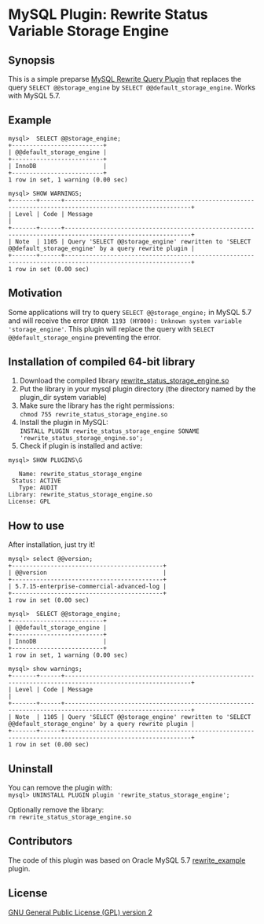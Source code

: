 
MySQL Plugin: Rewrite Status Variable Storage Engine
====================================================

## Synopsis

This is a simple preparse [MySQL Rewrite Query Plugin](https://dev.mysql.com/doc/refman/5.7/en/plugin-types.html#query-rewrite-plugin-type) that replaces the query ```SELECT @@storage_engine``` by ```SELECT @@default_storage_engine```. Works with MySQL 5.7.

## Example

```
mysql>  SELECT @@storage_engine;
+--------------------------+
| @@default_storage_engine |
+--------------------------+
| InnoDB                   |
+--------------------------+
1 row in set, 1 warning (0.00 sec)

mysql> SHOW WARNINGS;
+-------+------+----------------------------------------------------------------------------------------------------------+
| Level | Code | Message                                                                                                  |
+-------+------+----------------------------------------------------------------------------------------------------------+
| Note  | 1105 | Query 'SELECT @@storage_engine' rewritten to 'SELECT @@default_storage_engine' by a query rewrite plugin |
+-------+------+----------------------------------------------------------------------------------------------------------+
1 row in set (0.00 sec)
```

## Motivation

Some applications will try to query ```SELECT @@storage_engine;``` in MySQL 5.7 and will receive the error ```ERROR 1193 (HY000): Unknown system variable 'storage_engine'```. This plugin will replace the query with ```SELECT @@default_storage_engine``` preventing the error.

## Installation of compiled 64-bit library

1. Download the compiled library [rewrite_status_storage_engine.so](https://github.com/alastori/mysql-plugin-rewrite-status-storage-engine/blob/master/rewrite_status_storage_engine.so)
2. Put the library in your mysql plugin directory (the directory named by the plugin_dir system variable)
3. Make sure the library has the right permissions:  
  ```chmod 755 rewrite_status_storage_engine.so```
4. Install the plugin in MySQL:  
  ```INSTALL PLUGIN rewrite_status_storage_engine SONAME 'rewrite_status_storage_engine.so';```
5. Check if plugin is installed and active:  
  ```
  mysql> SHOW PLUGINS\G  

     Name: rewrite_status_storage_engine
   Status: ACTIVE
     Type: AUDIT
  Library: rewrite_status_storage_engine.so
  License: GPL  
  ```

## How to use

After installation, just try it!
```
mysql> select @@version;
+-------------------------------------------+
| @@version                                 |
+-------------------------------------------+
| 5.7.15-enterprise-commercial-advanced-log |
+-------------------------------------------+
1 row in set (0.00 sec)

mysql>  SELECT @@storage_engine;
+--------------------------+
| @@default_storage_engine |
+--------------------------+
| InnoDB                   |
+--------------------------+
1 row in set, 1 warning (0.00 sec)

mysql> show warnings;
+-------+------+----------------------------------------------------------------------------------------------------------+
| Level | Code | Message                                                                                                  |
+-------+------+----------------------------------------------------------------------------------------------------------+
| Note  | 1105 | Query 'SELECT @@storage_engine' rewritten to 'SELECT @@default_storage_engine' by a query rewrite plugin |
+-------+------+----------------------------------------------------------------------------------------------------------+
1 row in set (0.00 sec)
```

## Uninstall

You can remove the plugin with:  
```mysql> UNINSTALL PLUGIN plugin 'rewrite_status_storage_engine';```

Optionally remove the library:  
```rm rewrite_status_storage_engine.so```

## Contributors

The code of this plugin was based on Oracle MySQL 5.7 [rewrite_example](https://github.com/mysql/mysql-server/tree/5.7/plugin/rewrite_example) plugin.

## License

[GNU General Public License (GPL) version 2](https://www.gnu.org/licenses/old-licenses/gpl-2.0.en.html)
